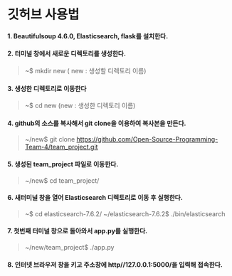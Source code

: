 깃허브 사용법
=============

#### 1.	Beautifulsoup 4.6.0, Elasticsearch, flask를 설치한다. 
#### 2.	터미널 창에서 새로운 디렉토리를 생성한다.
   >	~$ mkdir new  ( new : 생성할 디렉토리 이름)
#### 3.	생성한 디렉토리로 이동한다
   >	~$ cd new   (new : 생성한 디렉토리 이름)
#### 4.	github의 소스를 복사해서 git clone을 이용하여 복사본을 만든다.
   >	~/new$ git clone https://github.com/Open-Source-Programming-Team-4/team_project.git
#### 5.   생성된 team_project 파일로 이동한다.
   >  ~/new$ cd team_project/
#### 6.   새터미널 창을 열어 Elasticsearch 디렉토리로 이동 후 실행한다.
   > ~$ cd elasticsearch-7.6.2/
   > ~/elasticsearch-7.6.2$ ./bin/elasticsearch
#### 7.   첫번째 터미널 창으로 돌아와서 app.py를 실행한다.
   > ~/new/team_project$ ./app.py
#### 8.   인터넷 브라우저 창을 키고 주소창에 http//127.0.0.1:5000/을 입력해 접속한다.
